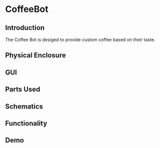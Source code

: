 # CoffeeBot

## Introduction
The Coffee Bot is desiged to provide custom coffee based on their taste. 

## Physical Enclosure

## GUI

## Parts Used

## Schematics

## Functionality

## Demo

